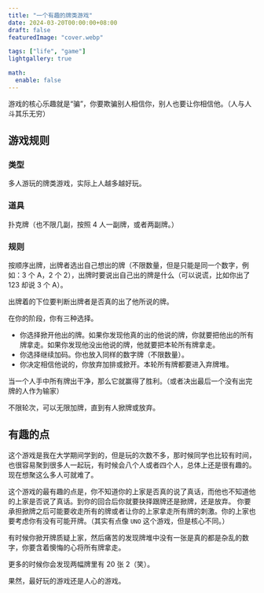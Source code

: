 ```yaml
---
title: "一个有趣的牌类游戏"
date: 2024-03-20T00:00:00+08:00
draft: false
featuredImage: "cover.webp"

tags: ["life", "game"]
lightgallery: true

math:
  enable: false
---
```


游戏的核心乐趣就是“骗”，你要欺骗别人相信你，别人也要让你相信他。（人与人斗其乐无穷）

<!--more-->

## 游戏规则

### 类型

多人游玩的牌类游戏，实际上人越多越好玩。

### 道具

扑克牌（也不限几副，按照 4 人一副牌，或者两副牌。）

### 规则

按顺序出牌，出牌者选出自己想出的牌（不限数量，但是只能是同一个数字，例如：3 个 A，2 个 2），出牌时要说出自己出的牌是什么（可以说谎，比如你出了 123 却说 3 个 A）。

出牌着的下位要判断出牌者是否真的出了他所说的牌。

在你的阶段，你有三种选择。

- 你选择掀开他出的牌。如果你发现他真的出的他说的牌，你就要把他出的所有牌拿走。如果你发现他没出他说的牌，他就要把本轮所有牌拿走。
- 你选择继续加码。你也放入同样的数字牌（不限数量）。
- 你决定相信他说的，你放弃加排或掀开。本轮所有牌都要进入弃牌堆。

当一个人手中所有牌出干净，那么它就赢得了胜利。（或者决出最后一个没有出完牌的人作为输家）

不限轮次，可以无限加牌，直到有人掀牌或放弃。

## 有趣的点

这个游戏是我在大学期间学到的，但是玩的次数不多，那时候同学也比较有时间，也很容易聚到很多人一起玩，有时候会八个人或者四个人，总体上还是很有趣的。
现在想聚这么多人可就难了。

这个游戏的最有趣的点是，你不知道你的上家是否真的说了真话，而他也不知道他的上家是否说了真话。到你的回合后你就要抉择跟牌还是掀牌，还是放弃。
你要承担掀牌之后可能要收走所有的牌或者让你的上家拿走所有牌的刺激。你的上家也要考虑你有没有可能开牌。（其实有点像 `UNO` 这个游戏，但是核心不同。）

有时候你掀开牌质疑上家，然后痛苦的发现牌堆中没有一张是真的都是杂乱的数字，你要含着懊悔的心将所有牌拿走。

更多的时候你会发现两幅牌里有 20 张 2（笑）。

果然，最好玩的游戏还是人心的游戏。
